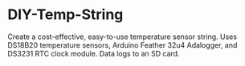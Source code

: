 # DIY-Temp-String
Create a cost-effective, easy-to-use temperature sensor string. Uses DS18B20 temperature sensors, 
Arduino Feather 32u4 Adalogger, and DS3231 RTC clock module. Data logs to an SD card.
